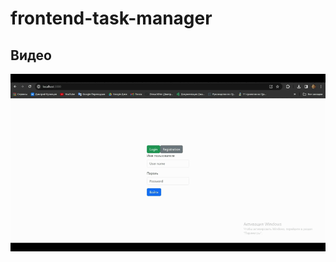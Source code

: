 # frontend-task-manager

## Видео
  [![Альтернативный текст](./docs/TaskManager-ezgif.com-video-to-gif-converter.gif)](https://youtu.be/U5bV3HRUv2E)

